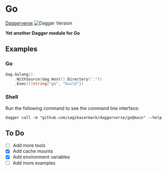 # Go

[Daggerverse](https://daggerverse.dev/mod/github.com/sagikazarmark/daggerverse/go)
![Dagger Version](https://img.shields.io/badge/go%20version-%3E=0.9.5-0f0f19.svg?style=flat-square)

**Yet another Dagger module for Go**

## Examples

### Go

```go
dag.Golang().
    .WithSource(dag.Host().Directory("."))
    .Exec([]string{"go", "build"})
```

### Shell

Run the following command to see the command line interface:

```shell
dagger call -m "github.com/sagikazarmark/daggerverse/go@main" --help
```

## To Do

- [ ] Add more tools
- [x] Add cache mounts
- [x] Add environment variables
- [ ] Add more examples
